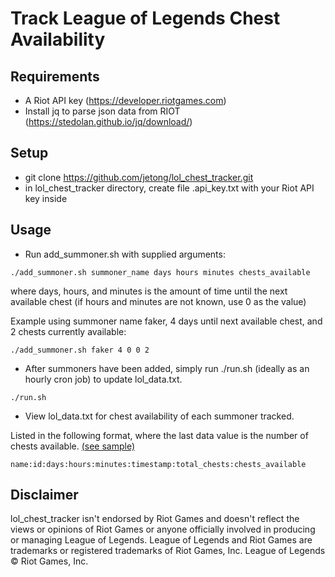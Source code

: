 # Track League of Legends Chest Availability

## Requirements
* A Riot API key (https://developer.riotgames.com)
* Install jq to parse json data from RIOT (https://stedolan.github.io/jq/download/)

## Setup
* git clone https://github.com/jetong/lol_chest_tracker.git
* in lol_chest_tracker directory, create file .api_key.txt with your Riot API key inside

## Usage
* Run add_summoner.sh with supplied arguments:
```
./add_summoner.sh summoner_name days hours minutes chests_available
```
where days, hours, and minutes is the amount of time until the next available chest (if hours and minutes are not known, use 0 as the value)

  Example using summoner name faker, 4 days until next available chest, and 2 chests currently available: 
```  
./add_summoner.sh faker 4 0 0 2
```

* After summoners have been added, simply run ./run.sh (ideally as an hourly cron job) to update lol_data.txt.
```
./run.sh
```
* View lol_data.txt for chest availability of each summoner tracked.

Listed in the following format, where the last data value is the number of chests available. [(see sample)](https://github.com/jetong/lol_chest_tracker/blob/master/demo_data.txt)
```
name:id:days:hours:minutes:timestamp:total_chests:chests_available
```
  
## Disclaimer
lol_chest_tracker isn't endorsed by Riot Games and doesn't reflect the views or opinions of Riot Games or anyone officially involved in producing or managing League of Legends. League of Legends and Riot Games are trademarks or registered trademarks of Riot Games, Inc. League of Legends © Riot Games, Inc.
